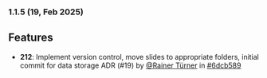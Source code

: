 ### 1.1.5 (19, Feb 2025)
## Features
- **212**: Implement version control, move slides to appropriate folders, initial commit for data storage ADR (#19) by [<u>@Rainer Türner</u>](https://www.github.com/RainerTürner) in [#6dcb589](https://github.com/buerokratt/Buerokratt-onboarding/commit/6dcb589)

